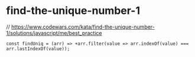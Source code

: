 # find-the-unique-number-1
// https://www.codewars.com/kata/find-the-unique-number-1/solutions/javascript/me/best_practice


```
const findUniq = (arr) => +arr.filter(value => arr.indexOf(value) === arr.lastIndexOf(value));
```
